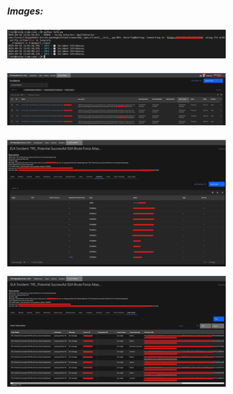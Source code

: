 ## _Images:_<br>
![1.](/images/script_working.png)<br>
---
![2.](/images/soar_inc_gen.png)<br>
---
![3.](/images/soar_artifacts.png)<br>
---
![4.](/images/data_table.png)<br>
